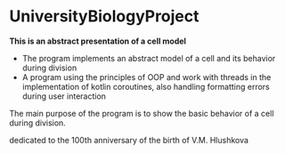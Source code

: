# UniversityBiologyProject
<b>This is an abstract presentation of a cell model</b>
- The program implements an abstract model of a cell and its behavior during division
- A program using the principles of OOP and work with threads in the implementation of kotlin coroutines, also handling formatting errors during user interaction

The main purpose of the program is to show the basic behavior of a cell during division.

dedicated to the 100th anniversary of the birth of V.M. Hlushkova
